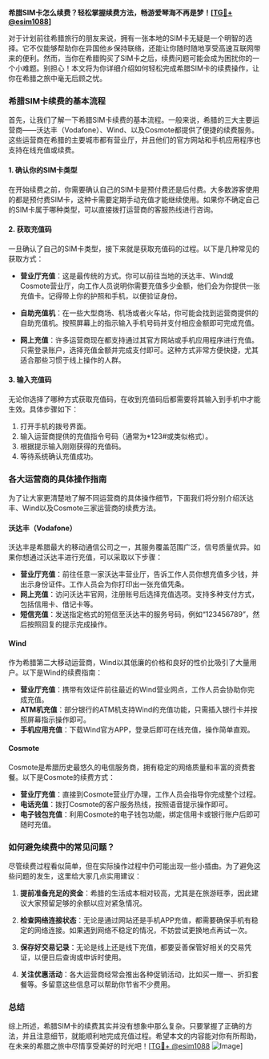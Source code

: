 **希腊SIM卡怎么续费？轻松掌握续费方法，畅游爱琴海不再是梦！[[TG💪+ @esim1088](https://t.me/s/esim1088)]**

对于计划前往希腊旅行的朋友来说，拥有一张本地的SIM卡无疑是一个明智的选择。它不仅能够帮助你在异国他乡保持联络，还能让你随时随地享受高速互联网带来的便利。然而，当你在希腊购买了SIM卡之后，续费问题可能会成为困扰你的一个小难题。别担心！本文将为你详细介绍如何轻松完成希腊SIM卡的续费操作，让你在希腊之旅中毫无后顾之忧。

### 希腊SIM卡续费的基本流程

首先，让我们了解一下希腊SIM卡续费的基本流程。一般来说，希腊的三大主要运营商——沃达丰（Vodafone）、Wind、以及Cosmote都提供了便捷的续费服务。这些运营商在希腊的主要城市都有营业厅，并且他们的官方网站和手机应用程序也支持在线充值或续费。

#### 1. 确认你的SIM卡类型
在开始续费之前，你需要确认自己的SIM卡是预付费还是后付费。大多数游客使用的都是预付费SIM卡，这种卡需要定期手动充值才能继续使用。如果你不确定自己的SIM卡属于哪种类型，可以直接拨打运营商的客服热线进行咨询。

#### 2. 获取充值码
一旦确认了自己的SIM卡类型，接下来就是获取充值码的过程。以下是几种常见的获取方式：

- **营业厅充值**：这是最传统的方式。你可以前往当地的沃达丰、Wind或Cosmote营业厅，向工作人员说明你需要充值多少金额，他们会为你提供一张充值卡。记得带上你的护照和手机，以便验证身份。
  
- **自助充值机**：在一些大型商场、机场或者火车站，你可能会找到运营商提供的自助充值机。按照屏幕上的指示输入手机号码并支付相应金额即可完成充值。

- **网上充值**：许多运营商现在都支持通过其官方网站或手机应用程序进行充值。只需登录账户，选择充值金额并完成支付即可。这种方式非常方便快捷，尤其适合那些习惯于线上操作的人群。

#### 3. 输入充值码
无论你选择了哪种方式获取充值码，在收到充值码后都需要将其输入到手机中才能生效。具体步骤如下：

1. 打开手机的拨号界面。
2. 输入运营商提供的充值指令号码（通常为*123#或类似格式）。
3. 根据提示输入刚刚获得的充值码。
4. 等待系统确认充值成功。

### 各大运营商的具体操作指南

为了让大家更清楚地了解不同运营商的具体操作细节，下面我们将分别介绍沃达丰、Wind以及Cosmote三家运营商的续费方法。

#### 沃达丰（Vodafone）
沃达丰是希腊最大的移动通信公司之一，其服务覆盖范围广泛，信号质量优异。如果你想通过沃达丰进行充值，可以采取以下步骤：

- **营业厅充值**：前往任意一家沃达丰营业厅，告诉工作人员你想充值多少钱，并出示身份证件。工作人员会为你打印出一张充值凭条。
- **网上充值**：访问沃达丰官网，注册账号后选择充值选项。支持多种支付方式，包括信用卡、借记卡等。
- **短信充值**：发送指定格式的短信至沃达丰的服务号码，例如“123456789”，然后按照回复的提示完成操作。

#### Wind
作为希腊第二大移动运营商，Wind以其低廉的价格和良好的性价比吸引了大量用户。以下是Wind的续费指南：

- **营业厅充值**：携带有效证件前往最近的Wind营业网点，工作人员会协助你完成充值。
- **ATM机充值**：部分银行的ATM机支持Wind的充值功能，只需插入银行卡并按照屏幕指示操作即可。
- **手机应用充值**：下载Wind官方APP，登录后即可在线充值，操作简单直观。

#### Cosmote
Cosmote是希腊历史最悠久的电信服务商，拥有稳定的网络质量和丰富的资费套餐。以下是Cosmote的续费方式：

- **营业厅充值**：直接到Cosmote营业厅办理，工作人员会指导你完成整个过程。
- **电话充值**：拨打Cosmote的客户服务热线，按照语音提示操作即可。
- **电子钱包充值**：利用Cosmote的电子钱包功能，绑定信用卡或银行账户后即可随时充值。

### 如何避免续费中的常见问题？

尽管续费过程看似简单，但在实际操作过程中仍可能出现一些小插曲。为了避免这些问题的发生，这里给大家几点实用建议：

1. **提前准备充足的资金**：希腊的生活成本相对较高，尤其是在旅游旺季，因此建议大家预留足够的余额以应对紧急情况。
   
2. **检查网络连接状态**：无论是通过网站还是手机APP充值，都需要确保手机有稳定的网络连接。如果遇到网络不稳定的情况，不妨尝试更换地点再试一次。

3. **保存好交易记录**：无论是线上还是线下充值，都要妥善保管好相关的交易凭证，以便日后查询或申诉时使用。

4. **关注优惠活动**：各大运营商经常会推出各种促销活动，比如买一赠一、折扣套餐等。多留意这些信息可以帮助你节省不少费用。

### 总结

综上所述，希腊SIM卡的续费其实并没有想象中那么复杂。只要掌握了正确的方法，并且注意细节，就能顺利地完成充值过程。希望本文的内容能对你有所帮助，在未来的希腊之旅中尽情享受美好的时光吧！[[TG💪+ @esim1088](https://t.me/s/esim1088) ![Image](https://i.postimg.cc/4NQfJmqS/Snipaste-2025-05-13-00-14-12.png)]